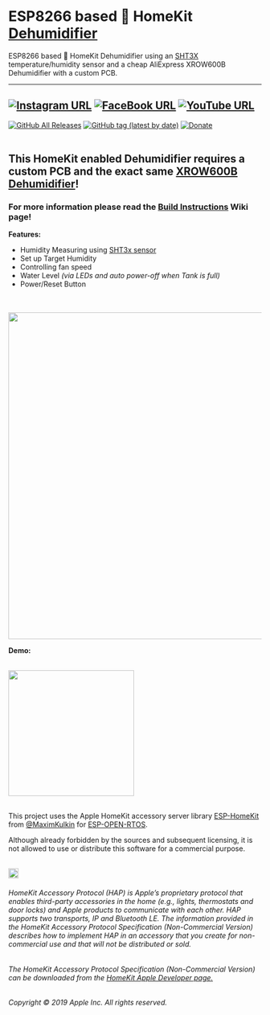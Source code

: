 # ESP8266 based  HomeKit [Dehumidifier](http://s.click.aliexpress.com/e/_dYK2ZZ6)
ESP8266 based  HomeKit Dehumidifier using an [SHT3X](http://s.click.aliexpress.com/e/qAfJeXuk) temperature/humidity sensor and a cheap AliExpress XROW600B Dehumidifier with a custom PCB.

------
[![Instagram URL](https://img.shields.io/twitter/url/https/www.instagram.com/homekidd?label=Follow&logo=instagram&style=social)](https://www.instagram.com/homekidd) [![FaceBook URL](https://img.shields.io/twitter/url/https/www.facebook.com/HomeKiid?label=Like&logo=facebook&style=social)](https://www.facebook.com/HomeKiid) [![YouTube URL](https://img.shields.io/twitter/url/https/www.youtube.com/channel/UCkqC_6j1uyYVv7SO3jPe7KA?label=Follow&logo=youtube&style=social)](https://www.youtube.com/channel/UCkqC_6j1uyYVv7SO3jPe7KA)
------

[![GitHub All Releases](https://img.shields.io/github/downloads/HomeKidd/ESP8266-HomeKit-Dehumidifier/total?color=green)](https://github.com/HomeKidd/ESP8266-HomeKit-Weather-Station-BME280-Elgato-Eve/releases) 
[![GitHub tag (latest by date)](https://img.shields.io/github/v/tag/HomeKidd/ESP8266-HomeKit-Dehumidifier?color=yellow&label=Latest%20Release)](https://github.com/HomeKidd/ESP8266-HomeKit-Dehumidifier/releases) 
[![Donate](https://img.shields.io/badge/Donate-PayPal-blue.svg)](https://www.paypal.com/cgi-bin/webscr?cmd=_s-xclick&hosted_button_id=CEYEK69ZYG69S&source=url)
<br/>
<br/>


## This HomeKit enabled Dehumidifier requires a custom PCB and the exact same [XROW600B Dehumidifier](http://s.click.aliexpress.com/e/_dYK2ZZ6)! 



### For more information please read the [Build Instructions](https://github.com/HomeKidd/ESP8266-HomeKit-Dehumidifier/wiki/Build-Instructions) Wiki page!



**Features:**

* Humidity Measuring using [SHT3x sensor](http://s.click.aliexpress.com/e/qAfJeXuk)
* Set up Target Humidity
* Controlling fan speed
* Water Level _(via LEDs and auto power-off when Tank is full)_
* Power/Reset Button


<br/>
<br/>
<img src="https://github.com/HomeKidd/ESP8266-HomeKit-Weather-Station-BME280/raw/master/images/homekid_ffmockup_2.jpg" class="center" width="650"/>

<br/>

**Demo:**

<br/>
<img src="https://github.com/HomeKidd/ESP8266-HomeKit-Weather-Station-BME280/raw/master/images/ifos.gif" class="center" width="250"/>

<br/>
<br/>

This project uses the Apple HomeKit accessory server library [ESP-HomeKit](https://github.com/maximkulkin/esp-homekit) from [@MaximKulkin](https://github.com/maximkulkin) for [ESP-OPEN-RTOS](https://github.com/SuperHouse/esp-open-rtos).<br/>

Although already forbidden by the sources and subsequent licensing, it is not allowed to use or distribute this software for a commercial purpose.<br/><br/>

<img src="https://freepngimg.com/thumb/apple_logo/25366-7-apple-logo-file.png" width="20"/> 

###### HomeKit Accessory Protocol (HAP) is Apple’s proprietary protocol that enables third-party accessories in the home (e.g., lights, thermostats and door locks) and Apple products to communicate with each other. HAP supports two transports, IP and Bluetooth LE. The information provided in the HomeKit Accessory Protocol Specification (Non-Commercial Version) describes how to implement HAP in an accessory that you create for non-commercial use and that will not be distributed or sold.

###### The HomeKit Accessory Protocol Specification (Non-Commercial Version) can be downloaded from the [HomeKit Apple Developer page.](https://developer.apple.com/homekit/)

###### Copyright © 2019 Apple Inc. All rights reserved.
